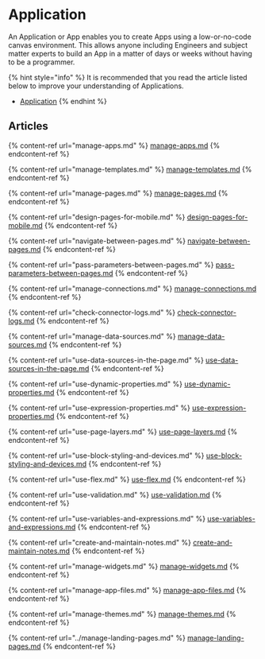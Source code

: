 # Application

An Application or App enables you to create Apps using a low-or-no-code canvas environment. This allows anyone including Engineers and subject matter experts to build an App in a matter of days or weeks without having to be a programmer.

{% hint style="info" %}
It is recommended that you read the article listed below to improve your understanding of Applications.

* [Application](../../concepts/application/)
{% endhint %}

## Articles

{% content-ref url="manage-apps.md" %}
[manage-apps.md](manage-apps.md)
{% endcontent-ref %}

{% content-ref url="manage-templates.md" %}
[manage-templates.md](manage-templates.md)
{% endcontent-ref %}

{% content-ref url="manage-pages.md" %}
[manage-pages.md](manage-pages.md)
{% endcontent-ref %}

{% content-ref url="design-pages-for-mobile.md" %}
[design-pages-for-mobile.md](design-pages-for-mobile.md)
{% endcontent-ref %}

{% content-ref url="navigate-between-pages.md" %}
[navigate-between-pages.md](navigate-between-pages.md)
{% endcontent-ref %}

{% content-ref url="pass-parameters-between-pages.md" %}
[pass-parameters-between-pages.md](pass-parameters-between-pages.md)
{% endcontent-ref %}

{% content-ref url="manage-connections.md" %}
[manage-connections.md](manage-connections.md)
{% endcontent-ref %}

{% content-ref url="check-connector-logs.md" %}
[check-connector-logs.md](check-connector-logs.md)
{% endcontent-ref %}

{% content-ref url="manage-data-sources.md" %}
[manage-data-sources.md](manage-data-sources.md)
{% endcontent-ref %}

{% content-ref url="use-data-sources-in-the-page.md" %}
[use-data-sources-in-the-page.md](use-data-sources-in-the-page.md)
{% endcontent-ref %}

{% content-ref url="use-dynamic-properties.md" %}
[use-dynamic-properties.md](use-dynamic-properties.md)
{% endcontent-ref %}

{% content-ref url="use-expression-properties.md" %}
[use-expression-properties.md](use-expression-properties.md)
{% endcontent-ref %}

{% content-ref url="use-page-layers.md" %}
[use-page-layers.md](use-page-layers.md)
{% endcontent-ref %}

{% content-ref url="use-block-styling-and-devices.md" %}
[use-block-styling-and-devices.md](use-block-styling-and-devices.md)
{% endcontent-ref %}

{% content-ref url="use-flex.md" %}
[use-flex.md](use-flex.md)
{% endcontent-ref %}

{% content-ref url="use-validation.md" %}
[use-validation.md](use-validation.md)
{% endcontent-ref %}

{% content-ref url="use-variables-and-expressions.md" %}
[use-variables-and-expressions.md](use-variables-and-expressions.md)
{% endcontent-ref %}

{% content-ref url="create-and-maintain-notes.md" %}
[create-and-maintain-notes.md](create-and-maintain-notes.md)
{% endcontent-ref %}

{% content-ref url="manage-widgets.md" %}
[manage-widgets.md](manage-widgets.md)
{% endcontent-ref %}

{% content-ref url="manage-app-files.md" %}
[manage-app-files.md](manage-app-files.md)
{% endcontent-ref %}

{% content-ref url="manage-themes.md" %}
[manage-themes.md](manage-themes.md)
{% endcontent-ref %}

{% content-ref url="../manage-landing-pages.md" %}
[manage-landing-pages.md](../manage-landing-pages.md)
{% endcontent-ref %}

